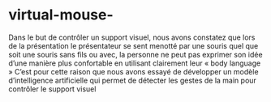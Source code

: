 # virtual-mouse-
Dans le but de contrôler un support visuel, nous avons constatez que lors de la présentation le présentateur se sent menotté par une souris quel que soit une souris sans fils ou avec, la personne ne peut pas exprimer son idée d’une manière plus confortable en utilisant clairement leur « body language » 
C’est pour cette raison que nous avons essayé de développer un modèle d’intelligence artificielle qui permet de détecter les gestes de la main pour contrôler le support visuel 
